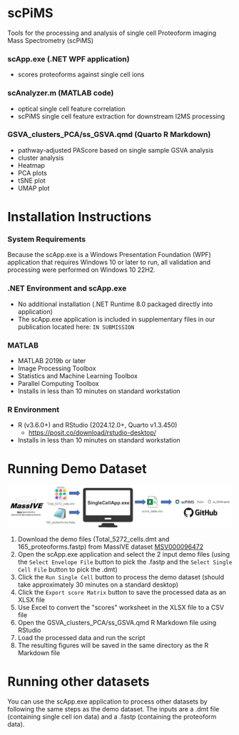 # scPiMS
Tools for the processing and analysis of single cell Proteoform imaging Mass Spectrometry (scPiMS)

### scApp.exe (.NET WPF application)
 - scores proteoforms against single cell ions

### scAnalyzer.m (MATLAB code)
 - optical single cell feature correlation
 - scPiMS single cell feature extraction for downstream I2MS processing

### GSVA_clusters_PCA/ss_GSVA.qmd (Quarto R Markdown)
 - pathway-adjusted PAScore based on single sample GSVA analysis
 - cluster analysis
 - Heatmap
 - PCA plots
 - tSNE plot
 - UMAP plot

# Installation Instructions

### System Requirements
Because the scApp.exe is a Windows Presentation Foundation (WPF) application that requires Windows 10 or later to run,
all validation and processing were performed on Windows 10 22H2.

### .NET Environment and scApp.exe
 - No additional installation (.NET Runtime 8.0 packaged directly into application)
 - The scApp.exe application is included in supplementary files in our publication located here: `IN SUBMISSION`

### MATLAB
 - MATLAB 2019b or later
 - Image Processing Toolbox
 - Statistics and Machine Learning Toolbox
 - Parallel Computing Toolbox
 - Installs in less than 10 minutes on standard workstation

 ### R Environment
 - R (v3.6.0+) and RStudio (2024.12.0+, Quarto v1.3.450)
	- https://posit.co/download/rstudio-desktop/ 
 - Installs in less than 10 minutes on standard workstation

# Running Demo Dataset
![Overview of the running the demo dataset](demo.png "Demo dataset overview")

1. Download the demo files (Total_5272_cells.dmt and 165_proteoforms.fastp) from MassIVE dataset [MSV000096472](https://massive.ucsd.edu/ProteoSAFe/dataset.jsp?task=1414496353314110b391a9356119ad5d)
1. Open the scApp.exe application and select the 2 input demo files (using the `Select Envelope File` button to pick the .fastp and the `Select Single Cell File` button to pick the .dmt)
1. Click the `Run Single Cell` button to process the demo dataset (should take approximately 30 minutes on a standard desktop)
1. Click the `Export score Matrix` button to save the processed data as an XLSX file
1. Use Excel to convert the "scores" worksheet in the XLSX file to a CSV file
1. Open the GSVA_clusters_PCA/ss_GSVA.qmd R Markdown file using RStudio
1. Load the processed data and run the script
1. The resulting figures will be saved in the same directory as the R Markdown file

# Running other datasets
You can use the scApp.exe application to process other datasets by following the same steps as the demo dataset. The inputs are a .dmt file (containing single cell ion data) and a .fastp (containing the proteoform data).